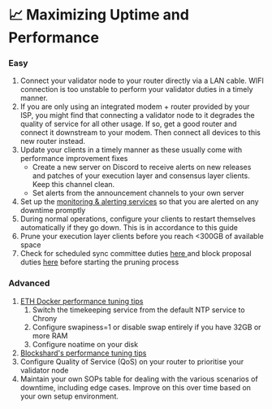 # 📈 Maximizing Uptime and Performance

### Easy <a href="#easy" id="easy"></a>

1. Connect your validator node to your router directly via a LAN cable. WIFI connection is too unstable to perform your validator duties in a timely manner.
2. If you are only using an integrated modem + router provided by your ISP, you might find that connecting a validator node to it degrades the quality of service for all other usage. If so, get a good router and connect it downstream to your modem. Then connect all devices to this new router instead.
3. Update your clients in a timely manner as these usually come with performance improvement fixes
   * Create a new server on Discord to receive alerts on new releases and patches of your execution layer and consensus layer clients. Keep this channel clean.
   * Set alerts from the announcement channels to your own server
4. Set up the [monitoring & alerting services](https://dvt-homestaker.stakesaurus.com/monitoring-maintenance-and-updates/set-up-monitoring-suite) so that you are alerted on any downtime promptly
5. During normal operations, configure your clients to restart themselves automatically if they go down. This is in accordance to this guide
6. Prune your execution layer clients before you reach <300GB of available space
7. Check for scheduled sync committee duties [here ](https://www.coincashew.com/coins/overview-eth/guide-or-how-to-setup-a-validator-on-eth2-mainnet/part-ii-maintenance/checking-my-eth-validators-sync-committee-duties)and block proposal duties [here](https://wenmerge.com/block-proposer-schedule/) before starting the pruning process

### Advanced <a href="#advanced" id="advanced"></a>

1. [ETH Docker performance tuning tips](https://ethdocker.com/Usage/LinuxSecurity/#additional-and-recommended-linux-performance-tuning)
   1. Switch the timekeeping service from the default NTP service to Chrony
   2. Configure swapiness=1 or disable swap entirely if you have 32GB or more RAM&#x20;
   3. Configure noatime on your disk
2. [Blockshard's performance tuning tips](community-tips.md#blockshard)
3. Configure Quality of Service (QoS) on your router to prioritise your validator node
4. Maintain your own SOPs table for dealing with the various scenarios of downtime, including edge cases. Improve on this over time based on your own setup environment.
